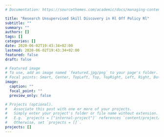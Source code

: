 ```yaml
---
# Documentation: https://sourcethemes.com/academic/docs/managing-content/

title: "Research Unsupervised Skill Discovery in Rl Off Policy Rl"
subtitle: ""
summary: ""
authors: []
tags: []
categories: []
date: 2020-06-02T19:43:34+02:00
lastmod: 2020-06-02T19:43:34+02:00
featured: false
draft: false

# Featured image
# To use, add an image named `featured.jpg/png` to your page's folder.
# Focal points: Smart, Center, TopLeft, Top, TopRight, Left, Right, BottomLeft, Bottom, BottomRight.
image:
  caption: ""
  focal_point: ""
  preview_only: false

# Projects (optional).
#   Associate this post with one or more of your projects.
#   Simply enter your project's folder or file name without extension.
#   E.g. `projects = ["internal-project"]` references `content/project/deep-learning/index.md`.
#   Otherwise, set `projects = []`.
projects: []
---
```

